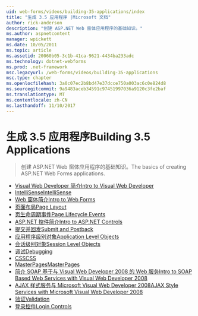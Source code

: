 ```yaml
---
uid: web-forms/videos/building-35-applications/index
title: "生成 3.5 应用程序 |Microsoft 文档"
author: rick-anderson
description: "创建 ASP.NET Web 窗体应用程序的基础知识。"
ms.author: aspnetcontent
manager: wpickett
ms.date: 10/05/2011
ms.topic: article
ms.assetid: 20060b05-3c1b-41ca-9621-4434ba233adc
ms.technology: dotnet-webforms
ms.prod: .net-framework
msc.legacyurl: /web-forms/videos/building-35-applications
msc.type: chapter
ms.openlocfilehash: 3a0c07ec2b8bd47e37dcce750a003ac6c0e824d8
ms.sourcegitcommit: 9a9483aceb34591c97451997036a9120c3fe2baf
ms.translationtype: MT
ms.contentlocale: zh-CN
ms.lasthandoff: 11/10/2017
---
```

<a name="building-35-applications"></a><span data-ttu-id="b251d-103">生成 3.5 应用程序</span><span class="sxs-lookup"><span data-stu-id="b251d-103">Building 3.5 Applications</span></span>
====================
> <span data-ttu-id="b251d-104">创建 ASP.NET Web 窗体应用程序的基础知识。</span><span class="sxs-lookup"><span data-stu-id="b251d-104">The basics of creating ASP.NET Web Forms applications.</span></span>


- [<span data-ttu-id="b251d-105">Visual Web Developer 简介</span><span class="sxs-lookup"><span data-stu-id="b251d-105">Intro to Visual Web Developer</span></span>](intro-to-visual-web-developer.md)
- [<span data-ttu-id="b251d-106">IntelliSense</span><span class="sxs-lookup"><span data-stu-id="b251d-106">IntelliSense</span></span>](intellisense.md)
- [<span data-ttu-id="b251d-107">Web 窗体简介</span><span class="sxs-lookup"><span data-stu-id="b251d-107">Intro to Web Forms</span></span>](intro-to-web-forms.md)
- [<span data-ttu-id="b251d-108">页面布局</span><span class="sxs-lookup"><span data-stu-id="b251d-108">Page Layout</span></span>](page-layout.md)
- [<span data-ttu-id="b251d-109">页生命周期事件</span><span class="sxs-lookup"><span data-stu-id="b251d-109">Page Lifecycle Events</span></span>](page-lifecycle-events.md)
- [<span data-ttu-id="b251d-110">ASP.NET 控件简介</span><span class="sxs-lookup"><span data-stu-id="b251d-110">Intro to ASP.NET Controls</span></span>](intro-to-aspnet-controls.md)
- [<span data-ttu-id="b251d-111">提交并回发</span><span class="sxs-lookup"><span data-stu-id="b251d-111">Submit and Postback</span></span>](submit-and-postback.md)
- [<span data-ttu-id="b251d-112">应用程序级别对象</span><span class="sxs-lookup"><span data-stu-id="b251d-112">Application Level Objects</span></span>](application-level-objects.md)
- [<span data-ttu-id="b251d-113">会话级别对象</span><span class="sxs-lookup"><span data-stu-id="b251d-113">Session Level Objects</span></span>](session-level-objects.md)
- [<span data-ttu-id="b251d-114">调试</span><span class="sxs-lookup"><span data-stu-id="b251d-114">Debugging</span></span>](debugging.md)
- [<span data-ttu-id="b251d-115">CSS</span><span class="sxs-lookup"><span data-stu-id="b251d-115">CSS</span></span>](css.md)
- [<span data-ttu-id="b251d-116">MasterPages</span><span class="sxs-lookup"><span data-stu-id="b251d-116">MasterPages</span></span>](masterpages.md)
- [<span data-ttu-id="b251d-117">简介 SOAP 基于与 Visual Web Developer 2008 的 Web 服务</span><span class="sxs-lookup"><span data-stu-id="b251d-117">Intro to SOAP Based Web Services with Visual Web Developer 2008</span></span>](an-introduction-to-soap-based-web-services-with-visual-web-developer-2008.md)
- [<span data-ttu-id="b251d-118">AJAX 样式服务与 Microsoft Visual Web Developer 2008</span><span class="sxs-lookup"><span data-stu-id="b251d-118">AJAX Style Services with Microsoft Visual Web Developer 2008</span></span>](ajax-style-services-with-microsoft-visual-web-developer-2008.md)
- [<span data-ttu-id="b251d-119">验证</span><span class="sxs-lookup"><span data-stu-id="b251d-119">Validation</span></span>](validation.md)
- [<span data-ttu-id="b251d-120">登录控件</span><span class="sxs-lookup"><span data-stu-id="b251d-120">Login Controls</span></span>](login-controls.md)
